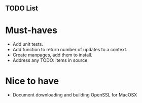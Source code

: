 ## TODO List

# Must-haves

* Add unit tests.
* Add function to return number of updates to a context.
* Create manpages, add them to install.
* Address any TODO: items in source.

# Nice to have
* Document downloading and building OpenSSL for MacOSX
